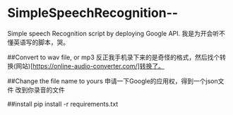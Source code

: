 # SimpleSpeechRecognition--
Simple speech Recognition script by deploying Google API. 我是为开会听不懂英语写的脚本，哭。

##Convert to wav file, or mp3
反正我手机录下来的是奇怪的格式，然后找个转换(网站)[https://online-audio-converter.com/]转换了。

##Change the file name to yours
申请一下Google的应用权，得到一个json文件
改到你录音的文件

##install
pip install -r requirements.txt

